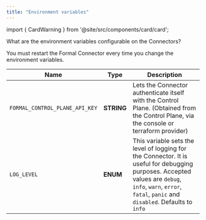 ```yaml
---
title: "Environment variables"
---
```


import { CardWarning } from '@site/src/components/card/card';

<span className="page-description">What are the environment variables configurable on the Connectors?</span>

<CardWarning>
You must restart the Formal Connector every time you change the environment variables.
</CardWarning>

| Name                                    | Type        | Description                                                                                                                                                                                               |
| --------------------------------------- | ----------- | --------------------------------------------------------------------------------------------------------------------------------------------------------------------------------------------------------- |
| `FORMAL_CONTROL_PLANE_API_KEY`          | **STRING**  | Lets the Connector authenticate itself with the Control Plane. (Obtained from the Control Plane, via the console or terraform provider)                                                                   |
| `LOG_LEVEL`                             | **ENUM**    | This variable sets the level of logging for the Connector. It is useful for debugging purposes. Accepted values are `debug`, `info`, `warn`, `error`, `fatal`, `panic` and `disabled`. Defaults to `info` |                                                                                                                                   |
